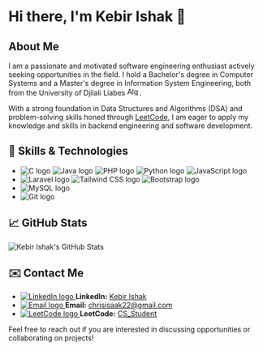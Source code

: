 <!-- Title -->
<h1>Hi there, I'm Kebir Ishak 👋</h1>

<!-- About Me Section -->
<h2>About Me</h2>
<p>
    I am a passionate and motivated software engineering enthusiast actively seeking opportunities in the field. I hold a Bachelor's degree in Computer Systems and a Master's degree in Information System Engineering, both from the University of Djilali Liabes <img src="https://upload.wikimedia.org/wikipedia/commons/thumb/7/77/Flag_of_Algeria.svg/2560px-Flag_of_Algeria.svg.png" alt="Algeria flag" width="24" height="16">.
</p>
<p>
    With a strong foundation in Data Structures and Algorithms (DSA) and problem-solving skills honed through <a href="https://leetcode.com/u/CS_Student/" target="_blank">LeetCode</a>, I am eager to apply my knowledge and skills in backend engineering and software development.
</p>

<!-- Skills & Technologies Section -->
<h2>🔧 Skills & Technologies</h2>
<ul>
    <li>
        <img src="https://img.shields.io/badge/C-00599C?style=flat&logo=c&logoColor=white" alt="C logo">
        <img src="https://img.shields.io/badge/Java-E34F26?style=flat&logo=java&logoColor=white" alt="Java logo">
        <img src="https://img.shields.io/badge/PHP-787CB5?style=flat&logo=php&logoColor=white" alt="PHP logo">
        <img src="https://img.shields.io/badge/Python-3776AB?style=flat&logo=python&logoColor=white" alt="Python logo">
        <img src="https://img.shields.io/badge/JavaScript-F7E018?style=flat&logo=javascript&logoColor=black" alt="JavaScript logo">
    </li>
    <li>
        <img src="https://img.shields.io/badge/Laravel-EF4135?style=flat&logo=laravel&logoColor=white" alt="Laravel logo">
        <img src="https://img.shields.io/badge/Tailwind%20CSS-06B6D4?style=flat&logo=tailwind-css&logoColor=white" alt="Tailwind CSS logo">
        <img src="https://img.shields.io/badge/Bootstrap-7952B3?style=flat&logo=bootstrap&logoColor=white" alt="Bootstrap logo">
    </li>
    <li>
        <img src="https://img.shields.io/badge/MySQL-00758F?style=flat&logo=mysql&logoColor=white" alt="MySQL logo">
    </li>
    <li>
        <img src="https://img.shields.io/badge/Git-F05032?style=flat&logo=git&logoColor=white" alt="Git logo">
    </li>
</ul>

<!-- Projects Section -->
<!-- No projects section included as per your instructions -->

<!-- GitHub Stats Section -->
<h2>📈 GitHub Stats</h2>
<p>
    <img src="https://github-readme-stats.vercel.app/api?username=isaak741&show_icons=true&hide_title=true&count_private=true&include_all_commits=true" alt="Kebir Ishak's GitHub Stats">
</p>

<!-- Contact Me Section -->
<h2>✉️ Contact Me</h2>
<ul>
    <li>
        <a href="https://www.linkedin.com/in/kebir-ishak-5a7119285/" target="_blank">
            <img src="https://img.shields.io/badge/LinkedIn-0A66C2?style=flat&logo=linkedin&logoColor=white" alt="LinkedIn logo">
        </a>
        <strong>LinkedIn:</strong> <a href="https://www.linkedin.com/in/kebir-ishak-5a7119285/" target="_blank">Kebir Ishak</a>
    </li>
    <li>
        <a href="mailto:chrisisaak22@gmail.com">
            <img src="https://img.shields.io/badge/Email-D14836?style=flat&logo=gmail&logoColor=white" alt="Email logo">
        </a>
        <strong>Email:</strong> <a href="mailto:chrisisaak22@gmail.com">chrisisaak22@gmail.com</a>
    </li>
    <li>
        <a href="https://leetcode.com/u/CS_Student/" target="_blank">
            <img src="https://img.shields.io/badge/LeetCode-F9C02D?style=flat&logo=leetcode&logoColor=black" alt="LeetCode logo">
        </a>
        <strong>LeetCode:</strong> <a href="https://leetcode.com/u/CS_Student/" target="_blank">CS_Student</a>
    </li>
</ul>

<p>Feel free to reach out if you are interested in discussing opportunities or collaborating on projects!</p>
